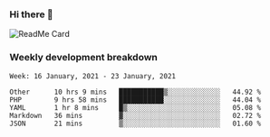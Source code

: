 ### Hi there 👋

<!--
**itzcy/itzcy** is a ✨ _special_ ✨ repository because its `README.md` (this file) appears on your GitHub profile.

Here are some ideas to get you started:

- 🔭 I’m currently working on ...
- 🌱 I’m currently learning ...
- 👯 I’m looking to collaborate on ...
- 🤔 I’m looking for help with ...
- 💬 Ask me about ...
- 📫 How to reach me: ...
- 😄 Pronouns: ...
- ⚡ Fun fact: ...
-->
![ReadMe Card](https://github-readme-stats.vercel.app/api?username=itzcy&show_icons=true&title_color=2d3198&icon_color=797cb8&text_color=24292e&bg_color=f6f8fa)

### Weekly development breakdown
<!--START_SECTION:waka-->
```text
Week: 16 January, 2021 - 23 January, 2021

Other      10 hrs 9 mins   ███████████▒░░░░░░░░░░░░░   44.92 % 
PHP        9 hrs 58 mins   ███████████░░░░░░░░░░░░░░   44.04 % 
YAML       1 hr 8 mins     █▒░░░░░░░░░░░░░░░░░░░░░░░   05.08 % 
Markdown   36 mins         ▓░░░░░░░░░░░░░░░░░░░░░░░░   02.72 % 
JSON       21 mins         ▒░░░░░░░░░░░░░░░░░░░░░░░░   01.60 % 
```
<!--END_SECTION:waka-->
